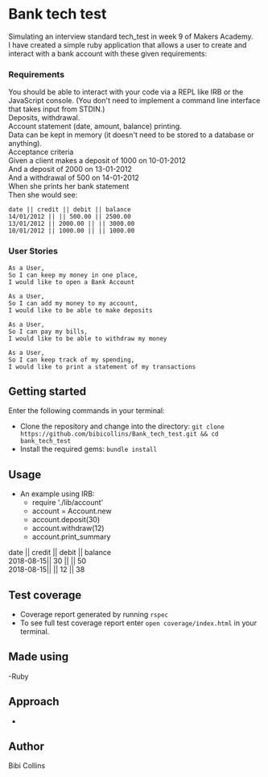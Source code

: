 # Bank tech test
Simulating an interview standard tech_test in week 9 of Makers Academy.  
I have created a simple ruby application that allows a user to create and interact with a bank account with these given requirements:  
### Requirements  
You should be able to interact with your code via a REPL like IRB or the JavaScript console. (You don't need to implement a command line interface that takes input from STDIN.)  
Deposits, withdrawal.  
Account statement (date, amount, balance) printing.  
Data can be kept in memory (it doesn't need to be stored to a database or anything).  
Acceptance criteria  
Given a client makes a deposit of 1000 on 10-01-2012  
And a deposit of 2000 on 13-01-2012  
And a withdrawal of 500 on 14-01-2012  
When she prints her bank statement  
Then she would see:  

    date || credit || debit || balance  
    14/01/2012 || || 500.00 || 2500.00  
    13/01/2012 || 2000.00 || || 3000.00  
    10/01/2012 || 1000.00 || || 1000.00  
### User Stories
    As a User,
    So I can keep my money in one place,
    I would like to open a Bank Account

    As a User,
    So I can add my money to my account,
    I would like to be able to make deposits

    As a User,
    So I can pay my bills,
    I would like to be able to withdraw my money

    As a User,
    So I can keep track of my spending,
    I would like to print a statement of my transactions

## Getting started
Enter the following commands in your terminal:
- Clone the repository and change into the directory: `git clone https://github.com/bibicollins/Bank_tech_test.git && cd bank_tech_test`
- Install the required gems: `bundle install`
## Usage
- An example using IRB:
  - require './lib/account'
  - account = Account.new
  - account.deposit(30)
  - account.withdraw(12)
  - account.print_summary

date      || credit || debit || balance  
2018-08-15||   30   ||       || 50  
2018-08-15||        ||  12   || 38  

## Test coverage
- Coverage report generated by running `rspec`
- To see full test coverage report enter `open coverage/index.html` in your terminal.

## Made using
-Ruby
## Approach
-   
## Author
Bibi Collins
